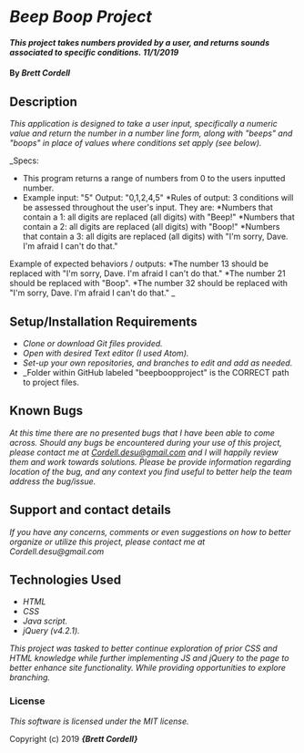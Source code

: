 # _Beep Boop Project_

#### _This project takes numbers provided by a user, and returns sounds associated to specific conditions._ _11/1/2019_

#### By _**Brett Cordell**_

## Description
_This application is designed to take a user input, specifically a numeric value and return the number in a number line form, along with "beeps" and "boops" in place of values where conditions set apply (see below)._

_Specs:
* This program returns a range of numbers from 0 to the users inputted number.
* Example input: "5"  Output: "0,1,2,4,5"
*Rules of output: 3 conditions will be assessed throughout the user's input.
They are:
*Numbers that contain a 1: all digits are replaced (all digits) with "Beep!"
*Numbers that contain a 2: all digits are replaced (all digits) with "Boop!"
*Numbers that contain a 3: all digits are replaced (all digits) with "I'm sorry, Dave. I'm afraid I can't do that."

Example of expected behaviors / outputs:
*The number 13 should be replaced with "I'm sorry, Dave. I'm afraid I can't do that."
*The number 21 should be replaced with "Boop".
*The number 32 should be replaced with "I'm sorry, Dave. I'm afraid I can't do that."
_


## Setup/Installation Requirements

* _Clone or download Git files provided._
* _Open with desired Text editor (I used Atom)._
* _Set-up your own repositories, and branches to edit and add as needed._
* _Folder within GitHub labeled "beepboopproject" is the CORRECT path to project files.

## Known Bugs

_At this time there are no presented bugs that I have been able to come across. Should any bugs be encountered during your use of this project, please contact me at Cordell.desu@gmail.com and I will happily review them and work towards solutions. Please be provide information regarding location of the bug, and any context you find useful to better help the team address the bug/issue._

## Support and contact details

_If you have any concerns, comments or even suggestions on how to better organize or utilize this project, please contact me at Cordell.desu@gmail.com_

## Technologies Used
* _HTML_
* _CSS_
* _Java script._
* _jQuery (v4.2.1)._

_This project was tasked to better continue exploration of prior CSS and HTML knowledge while further implementing JS and jQuery to the page to better enhance site functionality. While providing opportunities to explore branching._

### License

*This software is licensed under the MIT license.*

Copyright (c) 2019 **_{Brett Cordell}_**
